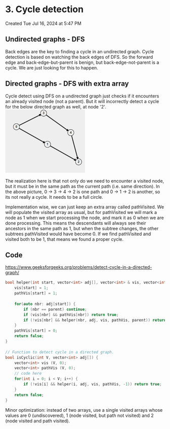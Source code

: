 # 3. Cycle detection
Created Tue Jul 16, 2024 at 5:47 PM

## Undirected graphs - DFS
Back edges are the key to finding a cycle in an undirected graph. Cycle detection is based on watching the back edges of DFS. So the forward edge and back-edge-but-parent is benign, but back-edge-not-parent is a cycle. We are just looking for this to happen.

## Directed graphs - DFS with extra array
Cycle detect using DFS on a undirected graph just checks if it encounters an already visited node (not a parent). But it will incorrectly detect a cycle for the below directed graph as well, at node '2'.
![](../../../../../../assets/3-Cycle-detection-image-1-1a642cda.png)

The realization here is that not only do we need to encounter a visited node, but it must be in the same path as the current path (i.e. same direction). In the above picture, 0 -> 3 -> 4 -> 2 is one path and 0 -> 1 -> 2 is another, so its not really a cycle. It needs to be a full circle.

Implementation wise, we can just keep an extra array called pathVisited. We will populate the visited array as usual, but for pathVisited we will mark a node as 1 when we start processing the node, and mark it as 0 when we are done processing. This means the descendants will always see their ancestors in the same path as 1, but when the subtree changes, the other subtrees pathVisited would have become 0. If we find pathVisited and visited both to be 1, that means we found a proper cycle.

## Code
https://www.geeksforgeeks.org/problems/detect-cycle-in-a-directed-graph/

```cpp
bool helper(int start, vector<int> adj[], vector<int> & vis, vector<int> & pathVis, int parent) {
	vis[start] = 1;
	pathVis[start] = 1;
	
	for(auto nbr: adj[start]) {
		if (nbr == parent) continue;
		if (vis[nbr] && pathVis[nbr]) return true;
		if (!vis[nbr] && helper(nbr, adj, vis, pathVis, parent)) return true;
	}
	pathVis[start] = 0;
	return false;
}

// Function to detect cycle in a directed graph.
bool isCyclic(int V, vector<int> adj[]) {
	vector<int> vis (V, 0);
	vector<int> pathVis (V, 0);
	// code here
	for(int i = 0; i < V; i++) {
		if (!vis[i] && helper(i, adj, vis, pathVis, -1)) return true;
	}
	return false;
}
```

Minor optimization: instead of two arrays, use a single visited arrays whose values are 0 (undiscovered), 1 (node visited, but path not visited) and 2 (node visited and path visited).